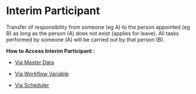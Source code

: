# Interim Participant

Transfer of responsibility from someone (eg A) to the person appointed (eg B) as long as the person (A) does not exist (applies for leave). All tasks performed by someone (A) will be carried out by that person (B).

**How to Access Interim Participant :**

- [Via Master Data](https://kinnara-digital-studio.github.io/kecak-workflow/#/overviewApps_interimParticipant_MD)

- [Via Workflow Variable](https://kinnara-digital-studio.github.io/kecak-workflow/#/overviewApps_interimParticipant_wf)

- [Via Scheduler](https://kinnara-digital-studio.github.io/kecak-workflow/#/overviewApps_interimParticipant_sch)
